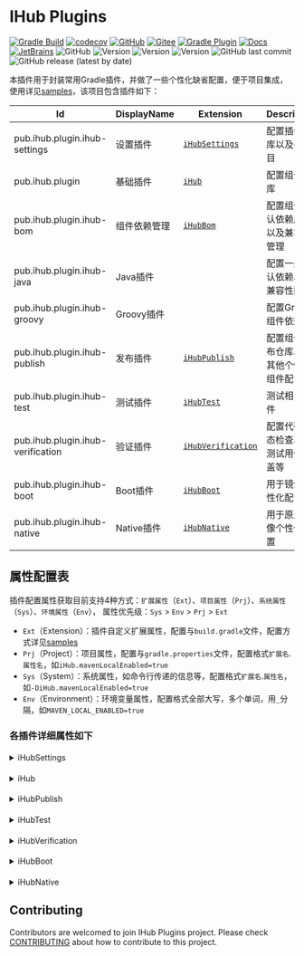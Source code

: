# IHub Plugins
[![Gradle Build](https://github.com/ihub-pub/plugins/actions/workflows/gradle-build.yml/badge.svg)](https://github.com/ihub-pub/plugins/actions/workflows/gradle-build.yml)
[![codecov](https://codecov.io/gh/ihub-pub/plugins/branch/main/graph/badge.svg?token=ZQ0WR3ZSWG)](https://codecov.io/gh/ihub-pub/plugins)
[![GitHub](https://img.shields.io/badge/IHubPub-181717.svg?style=flat&logo=GitHub)](https://github.com/ihub-pub "IHubPub")
[![Gitee](https://img.shields.io/badge/IHubPub-C71D23.svg?style=flat&logo=Gitee)](https://gitee.com/ihub-pub "IHubPub")
[![Gradle Plugin](https://img.shields.io/badge/IHubGradle-02303A.svg?style=flat&logo=Gradle)](https://plugins.gradle.org/u/henry-gradle "IHub Plugins Gradle Plugin")
[![Docs](https://img.shields.io/badge/Knowledge-white.svg?style=flat&logo=BookStack)](https://doc.ihub.pub "Knowledge")
[![JetBrains](https://img.shields.io/badge/JetBrains-white.svg?style=flat&logo=JetBrains&logoColor=black)](https://www.jetbrains.com "JetBrains")
![GitHub](https://img.shields.io/github/license/ihub-pub/plugins)
![Version](https://img.shields.io/badge/Gradle-7.1-brightgreen.svg?logo=Gradle)
![Version](https://img.shields.io/badge/Spring-5.3.8-6DB33F.svg?logo=Spring&logoColor=white)
![Version](https://img.shields.io/badge/SpringBoot-2.5.1-6DB33F.svg?logo=SpringBoot&logoColor=white)
![GitHub last commit](https://img.shields.io/github/last-commit/ihub-pub/plugins)
![GitHub release (latest by date)](https://img.shields.io/github/v/release/ihub-pub/plugins)

本插件用于封装常用Gradle插件，并做了一些个性化缺省配置，便于项目集成，使用详见[samples](samples)，该项目包含插件如下：

| Id | DisplayName | Extension | Description |
|----|-------------|-----------|-------------|
| pub.ihub.plugin.ihub-settings | 设置插件 | [`iHubSettings`](#iHubSettings) | 配置插件仓库以及子项目 |
| pub.ihub.plugin | 基础插件 | [`iHub`](#iHub) | 配置组件仓库 |
| pub.ihub.plugin.ihub-bom | 组件依赖管理 | [`iHubBom`](samples/sample-extensions/bom.gradle) | 配置组件默认依赖版本以及兼容性管理 |
| pub.ihub.plugin.ihub-java | Java插件 | | 配置一些默认依赖以及兼容性配置 |
| pub.ihub.plugin.ihub-groovy | Groovy插件 | | 配置Groovy组件依赖 |
| pub.ihub.plugin.ihub-publish | 发布插件 | [`iHubPublish`](#iHubPublish) | 配置组件发布仓库以及其他个性化组件配置 |
| pub.ihub.plugin.ihub-test | 测试插件 | [`iHubTest`](#iHubTest) | 测试相关插件 |
| pub.ihub.plugin.ihub-verification | 验证插件 | [`iHubVerification`](#iHubVerification) | 配置代码静态检查以及测试用例覆盖等 |
| pub.ihub.plugin.ihub-boot | Boot插件 | [`iHubBoot`](#iHubBoot) | 用于镜像个性化配置 |
| pub.ihub.plugin.ihub-native | Native插件 | [`iHubNative`](#iHubNative) | 用于原生镜像个性化配置 |

## 属性配置表
插件配置属性获取目前支持4种方式：`扩展属性`（`Ext`）、`项目属性`（`Prj`）、`系统属性`（`Sys`）、`环境属性`（`Env`）， 
属性优先级：`Sys` > `Env` > `Prj` > `Ext`
- `Ext`（Extension）：插件自定义扩展属性，配置与`build.gradle`文件，配置方式详见[samples](samples)
- `Prj`（Project）：项目属性，配置与`gradle.properties`文件，配置格式`扩展名`.`属性名`，如`iHub.mavenLocalEnabled=true`
- `Sys`（System）：系统属性，如命令行传递的信息等，配置格式`扩展名`.`属性名`，如`-DiHub.mavenLocalEnabled=true`
- `Env`（Environment）：环境变量属性，配置格式全部大写，多个单词，用`_`分隔，如`MAVEN_LOCAL_ENABLED=true`
### 各插件详细属性如下
<h4 id="iHubSettings"></h4>
<details>
<summary>iHubSettings</summary>

| Extension | Description | Default | Ext | Prj | Sys | Env |
| --------- | ----------- | ------- | --- | ------- | ------ | --- |
| `includeDirs` | 包含项目路径 | :x: | :x: | :white_check_mark: | :x: | :x: |
| `skippedDirs` | 排除项目路径 | :x: | :x: | :white_check_mark: | :x: | :x: |
</details>
<h4 id="iHub"></h4>
<details>
<summary>iHub</summary>

| Extension | Description | Default | Ext | Prj | Sys | Env |
| --------- | ----------- | ------- | --- | ------- | ------ | --- |
| `mavenLocalEnabled` | 是否启用本地仓库 | `false` | :white_check_mark: | :white_check_mark: | :x: | :x: |
| `releaseRepoUrl` | 正式版本仓库 | :x: | :white_check_mark: | :white_check_mark: | :x: | :x: |
| `snapshotRepoUrl` | 快照版本仓库 | :x: | :white_check_mark: | :white_check_mark: | :x: | :x: |
| `repoAllowInsecureProtocol` | 是否允许不安全协议（是否允许http） | `false` | :white_check_mark: | :white_check_mark: | :x: | :x: |
| `repoIncludeGroup` | 仓库包含组（用于限制仓库范围） | :x: | :white_check_mark: | :white_check_mark: | :x: | :x: |
| `repoIncludeGroupRegex` | 仓库包含组正则（用于限制仓库范围） | `.*` | :white_check_mark: | :white_check_mark: | :x: | :x: |
| `repoUsername` | 仓库用户名 | :x: | :white_check_mark: | :white_check_mark: | :white_check_mark: | :white_check_mark: |
| `repoPassword` | 仓库密码 | :x: | :white_check_mark: | :white_check_mark: | :white_check_mark: | :white_check_mark: |
| `customizeRepoUrl` | 自定义仓库 | :x: | :white_check_mark: | :white_check_mark: | :x: | :x: |
| `javaJaxbRuntime` | Jaxb运行时配置 | `true` | :white_check_mark: | :white_check_mark: | :white_check_mark: | :x: |
| `javaCompatibility` | Java兼容性配置 | :x: | :white_check_mark: | :white_check_mark: | :white_check_mark: | :x: |
| `gradleCompilationIncremental` | gradle增量编译 | `true` | :white_check_mark: | :white_check_mark: | :white_check_mark: | :x: |
| `compileGroovyAllModules` | 是否添加groovy所有模块 | `false` | :white_check_mark: | :white_check_mark: | :x: | :x: |
</details>
<h4 id="iHubPublish"></h4>
<details>
<summary>iHubPublish</summary>

| Extension | Description | Default | Ext | Prj | Sys | Env |
| --------- | ----------- | ------- | --- | ------- | ------ | --- |
| `publishNeedSign` | 组件发布是否需要签名 | `false` | :white_check_mark: | :white_check_mark: | :white_check_mark: | :x: |
| `signingKeyId` | 签名key | :x: | :white_check_mark: | :white_check_mark: | :white_check_mark: | :white_check_mark: |
| `signingSecretKey` | 签名密钥 | :x: | :white_check_mark: | :white_check_mark: | :white_check_mark: | :white_check_mark: |
| `signingPassword` | 签名密码 | :x: | :white_check_mark: | :white_check_mark: | :white_check_mark: | :white_check_mark: |
| `publishDocs` | 是否发布文档 | `false` | :white_check_mark: | :white_check_mark: | :white_check_mark: | :x: |
</details>
<h4 id="iHubTest"></h4>
<details>
<summary>iHubTest</summary>

| Extension | Description | Default | Ext | Prj | Sys | Env |
| --------- | ----------- | ------- | --- | ------- | ------ | --- |
| `enabled` | 启用测试 | `true` | :white_check_mark: | :white_check_mark: | :white_check_mark: | :x: |
| `classes` | 包含测试类（“,”分割） | :x: | :white_check_mark: | :white_check_mark: | :white_check_mark: | :x: |
| `forkEvery` | 每跑x个测试类后重启fork进程 | `100` | :white_check_mark: | :white_check_mark: | :white_check_mark: | :x: |
| `maxParallelForks` | 最多启动进程数 | `1` | :white_check_mark: | :white_check_mark: | :white_check_mark: | :x: |
| `runProperties` | 任务运行时属性 | `System.properties` | :white_check_mark: | :x: | :x: | :x: |
| `runIncludePropNames` | 运行时包含系统属性名称（“,”分割） | :x: | :white_check_mark: | :white_check_mark: | :white_check_mark: | :x: |
| `runSkippedPropNames` | 运行时排除系统属性名称（“,”分割） | :x: | :white_check_mark: | :white_check_mark: | :white_check_mark: | :x: |
| `enabledLocalProperties` | 启用本地属性 | `false` | :white_check_mark: | :white_check_mark: | :x: | :x: |
| `debug` | 启用测试调试 | `false` | :white_check_mark: | :white_check_mark: | :white_check_mark: | :x: |
| `failFast` | 只要有一个测试失败就停止测试 | `false` | :white_check_mark: | :white_check_mark: | :white_check_mark: | :x: |
</details>
<h4 id="iHubVerification"></h4>
<details>
<summary>iHubVerification</summary>

| Extension | Description | Default | Ext | Prj | Sys | Env |
| --------- | ----------- | ------- | --- | ------- | ------ | --- |
| `pmdConsoleOutput` | 控制台是否打印PMD信息 | `false` | :white_check_mark: | :white_check_mark: | :x: | :x: |
| `pmdIgnoreFailures` | PMD检查是否忽略失败 | `false` | :white_check_mark: | :white_check_mark: | :white_check_mark: | :x: |
| `pmdVersion` | PMD版本 | `6.35.0` | :white_check_mark: | :white_check_mark: | :x: | :x: |
| `codenarcIgnoreFailures` | Codenarc检查是否忽略失败 | `false` | :white_check_mark: | :white_check_mark: | :white_check_mark: | :x: |
| `codenarcVersion` | Codenarc版本 | `2.1.0` | :white_check_mark: | :white_check_mark: | :x: | :x: |
| `jacocoVersion` | Jacoco版本 | `0.8.7` | :white_check_mark: | :white_check_mark: | :x: | :x: |
| `jacocoBundleBranchCoverageRuleEnabled` | 是否启用bundle分支覆盖检查 | `true` | :white_check_mark: | :white_check_mark: | :white_check_mark: | :x: |
| `jacocoBundleBranchCoveredRatio` | bundle分支覆盖率 | `0.9` | :white_check_mark: | :white_check_mark: | :white_check_mark: | :x: |
| `jacocoBundleInstructionCoverageRuleEnabled` | 是否启用bundle指令覆盖检查 | `true` | :white_check_mark: | :white_check_mark: | :white_check_mark: | :x: |
| `jacocoBundleInstructionExclusion` | bundle指令覆盖排除目录 | `**/app`<br>`**/config` | :white_check_mark: | :white_check_mark: | :x: | :x: |
| `bundle指令覆盖率` | 控制台是否打印PMD信息 | `0.9` | :white_check_mark: | :white_check_mark: | :white_check_mark: | :x: |
| `jacocoPackageInstructionCoverageRuleEnabled` | 是否启用package指令覆盖检查 | `true` | :white_check_mark: | :white_check_mark: | :white_check_mark: | :x: |
| `jacocoPackageInstructionExclusion` | package指令覆盖排除目录 | `*.app`<br>`*.config` | :white_check_mark: | :white_check_mark: | :x: | :x: |
| `jacocoPackageInstructionCoveredRatio` | package指令覆盖率 | `0.9` | :white_check_mark: | :white_check_mark: | :white_check_mark: | :x: |
| `jacocoReportExclusion` | 覆盖率报告排除目录 | `**/Application.class`<br>`**/app/*.class`<br>`**/config/*.class` | :white_check_mark: | :white_check_mark: | :x: | :x: |
</details>
<h4 id="iHubBoot"></h4>
<details>
<summary>iHubBoot</summary>

| Extension | Description | Default | Ext | Prj | Sys | Env |
| --------- | ----------- | ------- | --- | ------- | ------ | --- |
| `runProperties` | bootRun属性 | :x: | :white_check_mark: | :x: | :x: | :x: |
| `runIncludePropNames` | 运行时包含系统属性名称（“,”分割） | :x: | :white_check_mark: | :white_check_mark: | :white_check_mark: | :x: |
| `runSkippedPropNames` | 运行时排除系统属性名称（“,”分割） | :x: | :white_check_mark: | :white_check_mark: | :white_check_mark: | :x: |
| `enabledLocalProperties` | 启用本地属性 | `true` | :white_check_mark: | :white_check_mark: | :x: | :x: |
| `bootJarRequiresUnpack` | 配置需要移除的库 | :x: | :white_check_mark: | :white_check_mark: | :x: | :x: |
</details>
<h4 id="iHubNative"></h4>
<details>
<summary>iHubNative</summary>
属性说明：`bp`开头为`构建时属性`，`bpl`开头为`启动时属性`

| Extension | Description | Default | Ext | Prj | Sys | Env |
| --------- | ----------- | ------- | --- | ------- | ------ | --- |
| `bpJvmVersion` | JVM版本 | `默认当前版本` | :white_check_mark: | :white_check_mark: | :x: | :x: |
| `bpNativeImage` | 是否启用原生映像构建 | `true` | :white_check_mark: | :white_check_mark: | :x: | :x: |
| `bpNativeImageBuildArguments` | 传递给原生映像命令的参数 | :x: | :white_check_mark: | :white_check_mark: | :x: | :x: |
| `bplJvmHeadRoom` | JVM内存 | `8G` | :white_check_mark: | :white_check_mark: | :x: | :x: |
| `bplJvmLoadedClassCount` | JVM运行时已加载类的数量 | `35% of classes` | :white_check_mark: | :white_check_mark: | :x: | :x: |
| `bplJvmThreadCount` | JVM运行时用户线程数 | `250` | :white_check_mark: | :white_check_mark: | :x: | :x: |
| `javaToolOptions` | JVM环境变量 | :x: | :white_check_mark: | :white_check_mark: | :x: | :x: |
</details>

## Contributing

Contributors are welcomed to join IHub Plugins project. Please check [CONTRIBUTING](./CONTRIBUTING.md) about how to contribute to this project.
